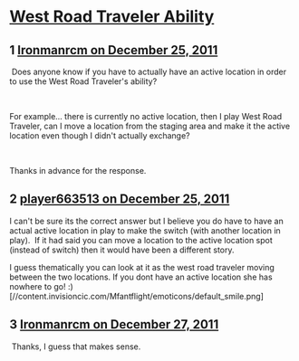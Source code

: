 # [West Road Traveler Ability](https://community.fantasyflightgames.com/topic/57995-west-road-traveler-ability/)

## 1 [Ironmanrcm on December 25, 2011](https://community.fantasyflightgames.com/topic/57995-west-road-traveler-ability/?do=findComment&comment=571132)

 Does anyone know if you have to actually have an active location in order to use the West Road Traveler's ability? 

 

For example... there is currently no active location, then I play West Road Traveler, can I move a location from the staging area and make it the active location even though I didn't actually exchange?

 

Thanks in advance for the response.

## 2 [player663513 on December 25, 2011](https://community.fantasyflightgames.com/topic/57995-west-road-traveler-ability/?do=findComment&comment=571153)

I can't be sure its the correct answer but I believe you do have to have an actual active location in play to make the switch (with another location in play).  If it had said you can move a location to the active location spot (instead of switch) then it would have been a different story.

I guess thematically you can look at it as the west road traveler moving between the two locations. If you dont have an active location she has nowhere to go! :) [//content.invisioncic.com/Mfantflight/emoticons/default_smile.png]

## 3 [Ironmanrcm on December 27, 2011](https://community.fantasyflightgames.com/topic/57995-west-road-traveler-ability/?do=findComment&comment=571830)

 Thanks, I guess that makes sense.


